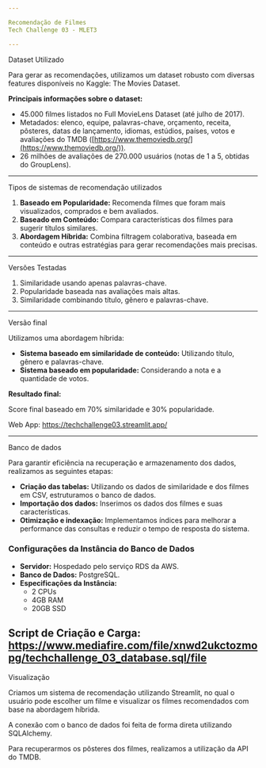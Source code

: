 ```yaml
---

Recomendação de Filmes
Tech Challenge 03 - MLET3

---
```


Dataset Utilizado

Para gerar as recomendações, utilizamos um dataset robusto com diversas features disponíveis no Kaggle: The Movies Dataset.

**Principais informações sobre o dataset:**

* 45.000 filmes listados no Full MovieLens Dataset (até julho de 2017).
* Metadados: elenco, equipe, palavras-chave, orçamento, receita, pôsteres, datas de lançamento, idiomas, estúdios, países, votos e avaliações do TMDB ([https://www.themoviedb.org/](https://www.themoviedb.org/)).
* 26 milhões de avaliações de 270.000 usuários (notas de 1 a 5, obtidas do GroupLens).

---

Tipos de sistemas de recomendação utilizados

1.  **Baseado em Popularidade:** Recomenda filmes que foram mais visualizados, comprados e bem avaliados.
2.  **Baseado em Conteúdo:** Compara características dos filmes para sugerir títulos similares.
3.  **Abordagem Híbrida:** Combina filtragem colaborativa, baseada em conteúdo e outras estratégias para gerar recomendações mais precisas.

---

Versões Testadas

1.  Similaridade usando apenas palavras-chave.
2.  Popularidade baseada nas avaliações mais altas.
3.  Similaridade combinando título, gênero e palavras-chave.

---

Versão final

Utilizamos uma abordagem híbrida:

* **Sistema baseado em similaridade de conteúdo:** Utilizando título, gênero e palavras-chave.
* **Sistema baseado em popularidade:** Considerando a nota e a quantidade de votos.

**Resultado final:**

Score final baseado em 70% similaridade e 30% popularidade.

Web App:
https://techchallenge03.streamlit.app/

---

Banco de dados

Para garantir eficiência na recuperação e armazenamento dos dados, realizamos as seguintes etapas:

* **Criação das tabelas:** Utilizando os dados de similaridade e dos filmes em CSV, estruturamos o banco de dados.
* **Importação dos dados:** Inserimos os dados dos filmes e suas características.
* **Otimização e indexação:** Implementamos índices para melhorar a performance das consultas e reduzir o tempo de resposta do sistema.

### Configurações da Instância do Banco de Dados

* **Servidor:** Hospedado pelo serviço RDS da AWS.
* **Banco de Dados:** PostgreSQL.
* **Especificações da Instância:**
    * 2 CPUs
    * 4GB RAM
    * 20GB SSD


Script de Criação e Carga:
https://www.mediafire.com/file/xnwd2ukctozmopg/techchallenge_03_database.sql/file
---

Visualização

Criamos um sistema de recomendação utilizando Streamlit, no qual o usuário pode escolher um filme e visualizar os filmes recomendados com base na abordagem híbrida.

A conexão com o banco de dados foi feita de forma direta utilizando SQLAlchemy.

Para recuperarmos os pôsteres dos filmes, realizamos a utilização da API do TMDB.
